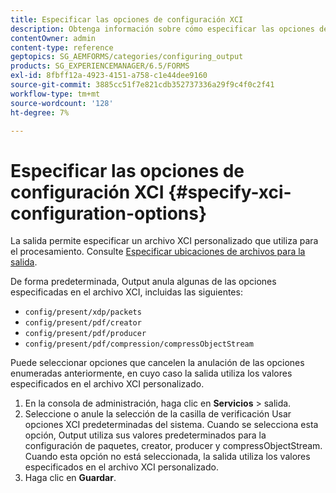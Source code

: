 ```yaml
---
title: Especificar las opciones de configuración XCI
description: Obtenga información sobre cómo especificar las opciones de configuración de XCI.
contentOwner: admin
content-type: reference
geptopics: SG_AEMFORMS/categories/configuring_output
products: SG_EXPERIENCEMANAGER/6.5/FORMS
exl-id: 8fbff12a-4923-4151-a758-c1e44dee9160
source-git-commit: 3885cc51f7e821cdb352737336a29f9c4f0c2f41
workflow-type: tm+mt
source-wordcount: '128'
ht-degree: 7%

---
```


# Especificar las opciones de configuración XCI {#specify-xci-configuration-options}

La salida permite especificar un archivo XCI personalizado que utiliza para el procesamiento. Consulte [Especificar ubicaciones de archivos para la salida](/help/forms/using/admin-help/specify-file-locations-output.md#specify-file-locations-for-output).

De forma predeterminada, Output anula algunas de las opciones especificadas en el archivo XCI, incluidas las siguientes:

* `config/present/xdp/packets`
* `config/present/pdf/creator`
* `config/present/pdf/producer`
* `config/present/pdf/compression/compressObjectStream`

Puede seleccionar opciones que cancelen la anulación de las opciones enumeradas anteriormente, en cuyo caso la salida utiliza los valores especificados en el archivo XCI personalizado.

1. En la consola de administración, haga clic en **Servicios** > salida.
1. Seleccione o anule la selección de la casilla de verificación Usar opciones XCI predeterminadas del sistema. Cuando se selecciona esta opción, Output utiliza sus valores predeterminados para la configuración de paquetes, creator, producer y compressObjectStream. Cuando esta opción no está seleccionada, la salida utiliza los valores especificados en el archivo XCI personalizado.
1. Haga clic en **Guardar**.
